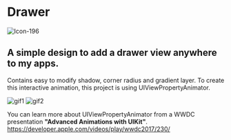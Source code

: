 # Drawer

![Icon-196](https://user-images.githubusercontent.com/33023069/73455528-8b425600-4370-11ea-90b2-a5278b54954c.png)

## A simple design to add a drawer view anywhere to my apps.
Contains easy to modify shadow, corner radius and gradient layer. To create this interactive animation, this project is using UIViewPropertyAnimator. 

![gif1](https://user-images.githubusercontent.com/33023069/73490189-44725180-43ac-11ea-80d3-2d851218f0eb.gif)
![gif2](https://user-images.githubusercontent.com/33023069/73490243-62d84d00-43ac-11ea-82e5-cd2b1212f03f.gif)



You can learn more about UIViewPropertyAnimator from a WWDC presentation **"Advanced Animations with UIKit"**. https://developer.apple.com/videos/play/wwdc2017/230/
